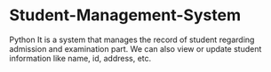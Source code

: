 # Student-Management-System
Python
It is a system that manages the record of student regarding admission and examination part. We can also view or update student information like name, id, address, etc.
